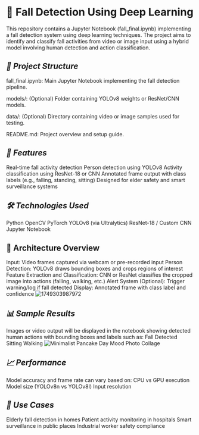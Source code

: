 # **🧠 Fall Detection Using Deep Learning**
This repository contains a Jupyter Notebook (fall_final.ipynb) implementing a fall detection system using deep learning techniques. The project aims to identify and classify fall activities from video or image input using a hybrid model involving human detection and action classification.

## ***📂 Project Structure***
fall_final.ipynb: Main Jupyter Notebook implementing the fall detection pipeline.

models/: (Optional) Folder containing YOLOv8 weights or ResNet/CNN models.

data/: (Optional) Directory containing video or image samples used for testing.

README.md: Project overview and setup guide.

## ***🚀 Features***
Real-time fall activity detection
Person detection using YOLOv8
Activity classification using ResNet-18 or CNN
Annotated frame output with class labels (e.g., falling, standing, sitting)
Designed for elder safety and smart surveillance systems

## ***🛠️ Technologies Used***
Python
OpenCV
PyTorch
YOLOv8 (via Ultralytics)
ResNet-18 / Custom CNN
Jupyter Notebook

## **🧱 Architecture Overview**
Input: Video frames captured via webcam or pre-recorded input
Person Detection: YOLOv8 draws bounding boxes and crops regions of interest
Feature Extraction and Classification: CNN or ResNet classifies the cropped image into actions (falling, walking, etc.)
Alert System (Optional): Trigger warning/log if fall detected
Display: Annotated frame with class label and confidence
![1749303987972](https://github.com/user-attachments/assets/7b7415fd-bdf0-426b-aaea-d3f2bcacb4c4)

## ***📊 Sample Results***
Images or video output will be displayed in the notebook showing detected human actions with bounding boxes and labels such as:
Fall Detected
Sitting
Walking
![Minimalist Pancake Day Mood Photo Collage](https://github.com/user-attachments/assets/5a2e85fe-17e2-4531-beb1-91f7cca77b5b)


## ***📈 Performance***
Model accuracy and frame rate can vary based on:
CPU vs GPU execution
Model size (YOLOv8n vs YOLOv8l)
Input resolution

## ***📌 Use Cases***
Elderly fall detection in homes
Patient activity monitoring in hospitals
Smart surveillance in public places
Industrial worker safety compliance
